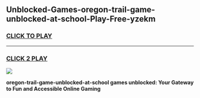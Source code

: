 
## Unblocked-Games-oregon-trail-game-unblocked-at-school-Play-Free-yzekm
<h3>
<a href="https://premium76.site?title=oregon-trail-game-unblocked-at-school&ref=20A">CLICK TO PLAY</a></h3>
<hr>

<h3>
<a href="https://premium76.site?title=oregon-trail-game-unblocked-at-school&ref=20A">CLICK 2 PLAY</a>
  
</h3>

<a href="https://premium76.site?title=oregon-trail-game-unblocked-at-school&ref=20A"><img src="https://clearcache.store/games.png"></a>


**oregon-trail-game-unblocked-at-school games unblocked: Your Gateway to Fun and Accessible Online Gaming**
